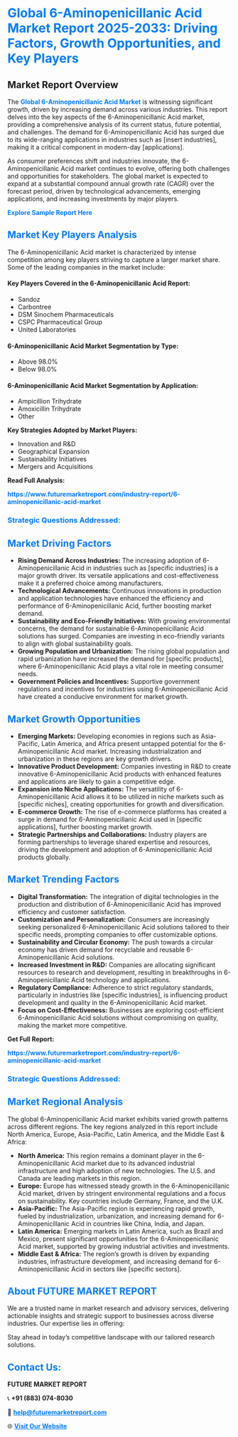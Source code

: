 <h1 style="color: #007BFF;">Global 6-Aminopenicillanic Acid Market Report 2025-2033: Driving Factors, Growth Opportunities, and Key Players</h1>

<section id="overview">
<h2>Market Report Overview</h2>
<p>The <a href="https://www.futuremarketreport.com/industry-report/6-aminopenicillanic-acid-market" style="color: #007BFF; text-decoration: none;"><strong>Global 6-Aminopenicillanic Acid Market</strong></a> is witnessing significant growth, driven by increasing demand across various industries. This report delves into the key aspects of the 6-Aminopenicillanic Acid market, providing a comprehensive analysis of its current status, future potential, and challenges. The demand for 6-Aminopenicillanic Acid has surged due to its wide-ranging applications in industries such as [insert industries], making it a critical component in modern-day [applications].</p>
<p>As consumer preferences shift and industries innovate, the 6-Aminopenicillanic Acid market continues to evolve, offering both challenges and opportunities for stakeholders. The global market is expected to expand at a substantial compound annual growth rate (CAGR) over the forecast period, driven by technological advancements, emerging applications, and increasing investments by major players.</p>
</section>

<section id="overview">
<p><a href="https://www.futuremarketreport.com/request-sample/reportId=46795" style="color: #007BFF; text-decoration: none;"><strong>Explore Sample Report Here</strong></a></p>
</section>

<section id="key-players">
<h2 style="color: #007BFF;">Market Key Players Analysis</h2>
<p>The 6-Aminopenicillanic Acid market is characterized by intense competition among key players striving to capture a larger market share. Some of the leading companies in the market include:</p>
<h4>Key Players Covered in the 6-Aminopenicillanic Acid Report:</h4>
<ul><li>Sandoz</li><li>Carbontree</li><li>DSM Sinochem Pharmaceuticals</li><li>CSPC Pharmaceutical Group</li><li>United Laboratories</li></ul>
<h4>6-Aminopenicillanic Acid Market Segmentation by Type:</h4>
<ul><li>Above 98.0%</li><li>Below 98.0%</li></ul>

<h4>6-Aminopenicillanic Acid Market Segmentation by Application:</h4>
<ul><li>Ampicillion Trihydrate</li><li>Amoxicillin Trihydrate</li><li>Other</li></ul>
<p><strong>Key Strategies Adopted by Market Players:</strong></p>
<ul>
<li>Innovation and R&D</li>
<li>Geographical Expansion</li>
<li>Sustainability Initiatives</li>
<li>Mergers and Acquisitions</li>
</ul>
</section>

<section>
<p><strong>Read Full Analysis: </strong></p><a href="https://www.futuremarketreport.com/industry-report/6-aminopenicillanic-acid-market" style="color: #007BFF; text-decoration: none;"><strong>https://www.futuremarketreport.com/industry-report/6-aminopenicillanic-acid-market</strong></a>
<h3 style="color: #007BFF;">Strategic Questions Addressed:</h3>
</section>

<section id="driving-factors">
<h2 style="color: #007BFF;">Market Driving Factors</h2>
<ul>
<li><strong>Rising Demand Across Industries:</strong> The increasing adoption of 6-Aminopenicillanic Acid in industries such as [specific industries] is a major growth driver. Its versatile applications and cost-effectiveness make it a preferred choice among manufacturers.</li>
<li><strong>Technological Advancements:</strong> Continuous innovations in production and application technologies have enhanced the efficiency and performance of 6-Aminopenicillanic Acid, further boosting market demand.</li>
<li><strong>Sustainability and Eco-Friendly Initiatives:</strong> With growing environmental concerns, the demand for sustainable 6-Aminopenicillanic Acid solutions has surged. Companies are investing in eco-friendly variants to align with global sustainability goals.</li>
<li><strong>Growing Population and Urbanization:</strong> The rising global population and rapid urbanization have increased the demand for [specific products], where 6-Aminopenicillanic Acid plays a vital role in meeting consumer needs.</li>
<li><strong>Government Policies and Incentives:</strong> Supportive government regulations and incentives for industries using 6-Aminopenicillanic Acid have created a conducive environment for market growth.</li>
</ul>
</section>

<section id="growth-opportunities">
<h2 style="color: #007BFF;">Market Growth Opportunities</h2>
<ul>
<li><strong>Emerging Markets:</strong> Developing economies in regions such as Asia-Pacific, Latin America, and Africa present untapped potential for the 6-Aminopenicillanic Acid market. Increasing industrialization and urbanization in these regions are key growth drivers.</li>
<li><strong>Innovative Product Development:</strong> Companies investing in R&D to create innovative 6-Aminopenicillanic Acid products with enhanced features and applications are likely to gain a competitive edge.</li>
<li><strong>Expansion into Niche Applications:</strong> The versatility of 6-Aminopenicillanic Acid allows it to be utilized in niche markets such as [specific niches], creating opportunities for growth and diversification.</li>
<li><strong>E-commerce Growth:</strong> The rise of e-commerce platforms has created a surge in demand for 6-Aminopenicillanic Acid used in [specific applications], further boosting market growth.</li>
<li><strong>Strategic Partnerships and Collaborations:</strong> Industry players are forming partnerships to leverage shared expertise and resources, driving the development and adoption of 6-Aminopenicillanic Acid products globally.</li>
</ul>
</section>

<section id="trending-factors">
<h2 style="color: #007BFF;">Market Trending Factors</h2>
<ul>
<li><strong>Digital Transformation:</strong> The integration of digital technologies in the production and distribution of 6-Aminopenicillanic Acid has improved efficiency and customer satisfaction.</li>
<li><strong>Customization and Personalization:</strong> Consumers are increasingly seeking personalized 6-Aminopenicillanic Acid solutions tailored to their specific needs, prompting companies to offer customizable options.</li>
<li><strong>Sustainability and Circular Economy:</strong> The push towards a circular economy has driven demand for recyclable and reusable 6-Aminopenicillanic Acid solutions.</li>
<li><strong>Increased Investment in R&D:</strong> Companies are allocating significant resources to research and development, resulting in breakthroughs in 6-Aminopenicillanic Acid technology and applications.</li>
<li><strong>Regulatory Compliance:</strong> Adherence to strict regulatory standards, particularly in industries like [specific industries], is influencing product development and quality in the 6-Aminopenicillanic Acid market.</li>
<li><strong>Focus on Cost-Effectiveness:</strong> Businesses are exploring cost-efficient 6-Aminopenicillanic Acid solutions without compromising on quality, making the market more competitive.</li>
</ul>
</section>

<section>
<p><strong>Get Full Report: </strong></p><a href="https://www.futuremarketreport.com/industry-report/6-aminopenicillanic-acid-market" style="color: #007BFF; text-decoration: none;"><strong>https://www.futuremarketreport.com/industry-report/6-aminopenicillanic-acid-market</strong></a>
<h3 style="color: #007BFF;">Strategic Questions Addressed:</h3>
</section>


<section id="regional-analysis">
<h2 style="color: #007BFF;">Market Regional Analysis</h2>
<p>The global 6-Aminopenicillanic Acid market exhibits varied growth patterns across different regions. The key regions analyzed in this report include North America, Europe, Asia-Pacific, Latin America, and the Middle East & Africa:</p>
<ul>
<li><strong>North America:</strong> This region remains a dominant player in the 6-Aminopenicillanic Acid market due to its advanced industrial infrastructure and high adoption of new technologies. The U.S. and Canada are leading markets in this region.</li>
<li><strong>Europe:</strong> Europe has witnessed steady growth in the 6-Aminopenicillanic Acid market, driven by stringent environmental regulations and a focus on sustainability. Key countries include Germany, France, and the U.K.</li>
<li><strong>Asia-Pacific:</strong> The Asia-Pacific region is experiencing rapid growth, fueled by industrialization, urbanization, and increasing demand for 6-Aminopenicillanic Acid in countries like China, India, and Japan.</li>
<li><strong>Latin America:</strong> Emerging markets in Latin America, such as Brazil and Mexico, present significant opportunities for the 6-Aminopenicillanic Acid market, supported by growing industrial activities and investments.</li>
<li><strong>Middle East & Africa:</strong> The region’s growth is driven by expanding industries, infrastructure development, and increasing demand for 6-Aminopenicillanic Acid in sectors like [specific sectors].</li>
</ul>
</section>

<footer>
<h2 style="color: #007BFF;">About FUTURE MARKET REPORT</h2>
<p>We are a trusted name in market research and advisory services, delivering actionable insights and strategic support to businesses across diverse industries. Our expertise lies in offering:</p>

<p>Stay ahead in today’s competitive landscape with our tailored research solutions.</p>

<h2 style="color: #007BFF;">Contact Us:</h2>
<p><strong>FUTURE MARKET REPORT</strong></p>
<p>📞 <strong>+91 (883) 074-8030</strong></p>
<p>📧 <strong><a href="mailto:help@futuremarketreport.com" style="color: #007BFF;">help@futuremarketreport.com</a></strong></p>
<p>🌐 <strong><a href="https://www.futuremarketreport.com/" style="color: #007BFF;">Visit Our Website</a></strong></p>
</footer>